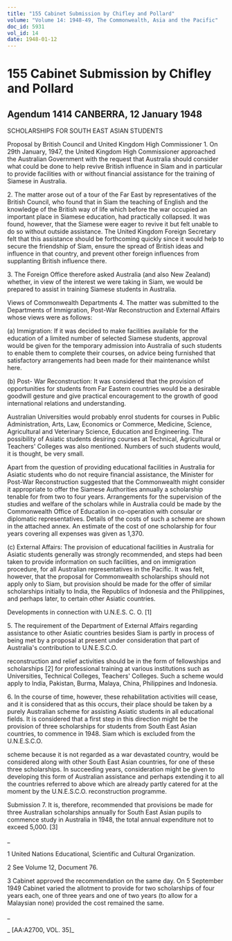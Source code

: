 ```yaml
---
title: "155 Cabinet Submission by Chifley and Pollard"
volume: "Volume 14: 1948-49, The Commonwealth, Asia and the Pacific"
doc_id: 5931
vol_id: 14
date: 1948-01-12
---
```


# 155 Cabinet Submission by Chifley and Pollard

## Agendum 1414 CANBERRA, 12 January 1948

SCHOLARSHIPS FOR SOUTH EAST ASIAN STUDENTS

Proposal by British Council and United Kingdom High Commissioner 1. On 29th January, 1947, the United Kingdom High Commissioner approached the Australian Government with the request that Australia should consider what could be done to help revive British influence in Siam and in particular to provide facilities with or without financial assistance for the training of Siamese in Australia.

2\. The matter arose out of a tour of the Far East by representatives of the British Council, who found that in Siam the teaching of English and the knowledge of the British way of life which before the war occupied an important place in Siamese education, had practically collapsed. It was found, however, that the Siamese were eager to revive it but felt unable to do so without outside assistance. The United Kingdom Foreign Secretary felt that this assistance should be forthcoming quickly since it would help to secure the friendship of Siam, ensure the spread of British ideas and influence in that country, and prevent other foreign influences from supplanting British influence there.

3\. The Foreign Office therefore asked Australia (and also New Zealand) whether, in view of the interest we were taking in Siam, we would be prepared to assist in training Siamese students in Australia.

Views of Commonwealth Departments 4. The matter was submitted to the Departments of Immigration, Post-War Reconstruction and External Affairs whose views were as follows:

(a) Immigration: If it was decided to make facilities available for the education of a limited number of selected Siamese students, approval would be given for the temporary admission into Australia of such students to enable them to complete their courses, on advice being furnished that satisfactory arrangements had been made for their maintenance whilst here.

(b) Post- War Reconstruction: It was considered that the provision of opportunities for students from Far Eastern countries would be a desirable goodwill gesture and give practical encouragement to the growth of good international relations and understanding.

Australian Universities would probably enrol students for courses in Public Administration, Arts, Law, Economics or Commerce, Medicine, Science, Agricultural and Veterinary Science, Education and Engineering. The possibility of Asiatic students desiring courses at Technical, Agricultural or Teachers' Colleges was also mentioned. Numbers of such students would, it is thought, be very small.

Apart from the question of providing educational facilities in Australia for Asiatic students who do not require financial assistance, the Minister for Post-War Reconstruction suggested that the Commonwealth might consider it appropriate to offer the Siamese Authorities annually a scholarship tenable for from two to four years. Arrangements for the supervision of the studies and welfare of the scholars while in Australia could be made by the Commonwealth Office of Education in co-operation with consular or diplomatic representatives. Details of the costs of such a scheme are shown in the attached annex. An estimate of the cost of one scholarship for four years covering all expenses was given as 1,370.

(c) External Affairs: The provision of educational facilities in Australia for Asiatic students generally was strongly recommended, and steps had been taken to provide information on such facilities, and on immigration procedure, for all Australian representatives in the Pacific. It was felt, however, that the proposal for Commonwealth scholarships should not apply only to Siam, but provision should be made for the offer of similar scholarships initially to India, the Republics of Indonesia and the Philippines, and perhaps later, to certain other Asiatic countries.

Developments in connection with U.N.E.S. C. O. [1]

5\. The requirement of the Department of External Affairs regarding assistance to other Asiatic countries besides Siam is partly in process of being met by a proposal at present under consideration that part of Australia's contribution to U.N.E.S.C.O.

reconstruction and relief activities should be in the form of fellowships and scholarships [2] for professional training at various institutions such as Universities, Technical Colleges, Teachers' Colleges. Such a scheme would apply to India, Pakistan, Burma, Malaya, China, Philippines and Indonesia.

6\. In the course of time, however, these rehabilitation activities will cease, and it is considered that as this occurs, their place should be taken by a purely Australian scheme for assisting Asiatic students in all educational fields. It is considered that a first step in this direction might be the provision of three scholarships for students from South East Asian countries, to commence in 1948. Siam which is excluded from the U.N.E.S.C.O.

scheme because it is not regarded as a war devastated country, would be considered along with other South East Asian countries, for one of these three scholarships. In succeeding years, consideration might be given to developing this form of Australian assistance and perhaps extending it to all the countries referred to above which are already partly catered for at the moment by the U.N.E.S.C.O. reconstruction programme.

Submission 7. It is, therefore, recommended that provisions be made for three Australian scholarships annually for South East Asian pupils to commence study in Australia in 1948, the total annual expenditure not to exceed 5,000. [3]

_

1 United Nations Educational, Scientific and Cultural Organization.

2 See Volume 12, Document 76.

3 Cabinet approved the recommendation on the same day. On 5 September 1949 Cabinet varied the allotment to provide for two scholarships of four years each, one of three years and one of two years (to allow for a Malaysian none) provided the cost remained the same.

_

_ [AA:A2700, VOL. 35]_
